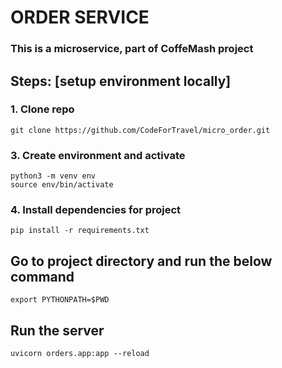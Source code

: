 # ORDER SERVICE

### This is a microservice, part of CoffeMash project

## Steps: [setup environment locally]

### 1. Clone repo

```
git clone https://github.com/CodeForTravel/micro_order.git
```

### 3. Create environment and activate

```
python3 -m venv env
source env/bin/activate
```

### 4. Install dependencies for project

```
pip install -r requirements.txt
```

## Go to project directory and run the below command

```
export PYTHONPATH=$PWD
```

## Run the server

```
uvicorn orders.app:app --reload
```

